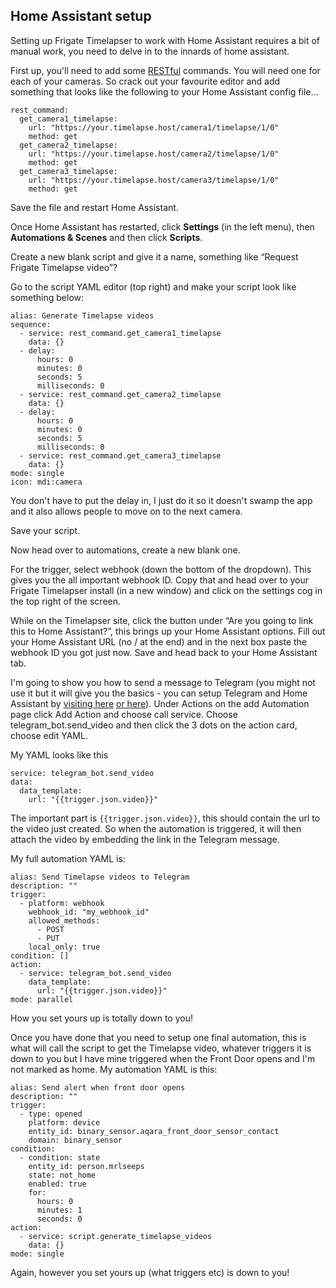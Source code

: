 ## Home Assistant setup

Setting up Frigate Timelapser to work with Home Assistant requires a bit of manual work, you need to delve in to the innards of home assistant.

First up, you'll need to add some [RESTful](https://www.home-assistant.io/integrations/rest_command/) commands. You will need one for each of your cameras. So crack out your favourite editor and add something that looks like the following to your Home Assistant config file…

```plaintext
rest_command:
  get_camera1_timelapse:
    url: "https://your.timelapse.host/camera1/timelapse/1/0"
    method: get
  get_camera2_timelapse:
    url: "https://your.timelapse.host/camera2/timelapse/1/0"
    method: get
  get_camera3_timelapse:
    url: "https://your.timelapse.host/camera3/timelapse/1/0"
    method: get    
```

Save the file and restart Home Assistant.

Once Home Assistant has restarted, click **Settings** (in the left menu), then **Automations & Scenes** and then click **Scripts**.

Create a new blank script and give it a name, something like “Request Frigate Timelapse video”?

Go to the script YAML editor (top right) and make your script look like something below:

```plaintext
alias: Generate Timelapse videos
sequence:
  - service: rest_command.get_camera1_timelapse
    data: {}
  - delay:
      hours: 0
      minutes: 0
      seconds: 5
      milliseconds: 0
  - service: rest_command.get_camera2_timelapse
    data: {}
  - delay:
      hours: 0
      minutes: 0
      seconds: 5
      milliseconds: 0
  - service: rest_command.get_camera3_timelapse
    data: {}
mode: single
icon: mdi:camera
```

You don't have to put the delay in, I just do it so it doesn't swamp the app and it also allows people to move on to the next camera.

Save your script.

Now head over to automations, create a new blank one.

For the trigger, select webhook (down the bottom of the dropdown). This gives you the all important webhook ID. Copy that and head over to your Frigate Timelapser install (in a new window) and click on the settings cog in the top right of the screen.

While on the Timelapser site, click the button under “Are you going to link this to Home Assistant?”, this brings up your Home Assistant options. Fill out your Home Assistant URL (no / at the end) and in the next box paste the webhook ID you got just now. Save and head back to your Home Assistant tab.

I'm going to show you how to send a message to Telegram (you might not use it but it will give you the basics - you can setup Telegram and Home Assistant by [visiting here](https://www.home-assistant.io/integrations/telegram_bot/) [or here](https://www.home-assistant.io/integrations/telegram_broadcast)). Under Actions on the add Automation page click Add Action and choose call service. Choose telegram\_bot.send\_video and then click the 3 dots on the action card, choose edit YAML.

My YAML looks like this

```plaintext
service: telegram_bot.send_video
data:
  data_template:
    url: "{{trigger.json.video}}"
```

The important part is `{{trigger.json.video}}`, this should contain the url to the video just created. So when the automation is triggered, it will then attach the video by embedding the link in the Telegram message.

My full automation YAML is:

```plaintext
alias: Send Timelapse videos to Telegram
description: ""
trigger:
  - platform: webhook
    webhook_id: "my_webhook_id"
    allowed_methods:
      - POST
      - PUT
    local_only: true
condition: []
action:
  - service: telegram_bot.send_video
    data_template:
      url: "{{trigger.json.video}}"
mode: parallel
```

How you set yours up is totally down to you!

Once you have done that you need to setup one final automation, this is what will call the script to get the Timelapse video, whatever triggers it is down to you but I have mine triggered when the Front Door opens and I'm not marked as home. My automation YAML is this:

```plaintext
alias: Send alert when front door opens
description: ""
trigger:
  - type: opened
    platform: device
    entity_id: binary_sensor.aqara_front_door_sensor_contact
    domain: binary_sensor
condition:
  - condition: state
    entity_id: person.mrlseeps
    state: not_home
    enabled: true
    for:
      hours: 0
      minutes: 1
      seconds: 0
action:
  - service: script.generate_timelapse_videos
    data: {}
mode: single
```

Again, however you set yours up (what triggers etc) is down to you!